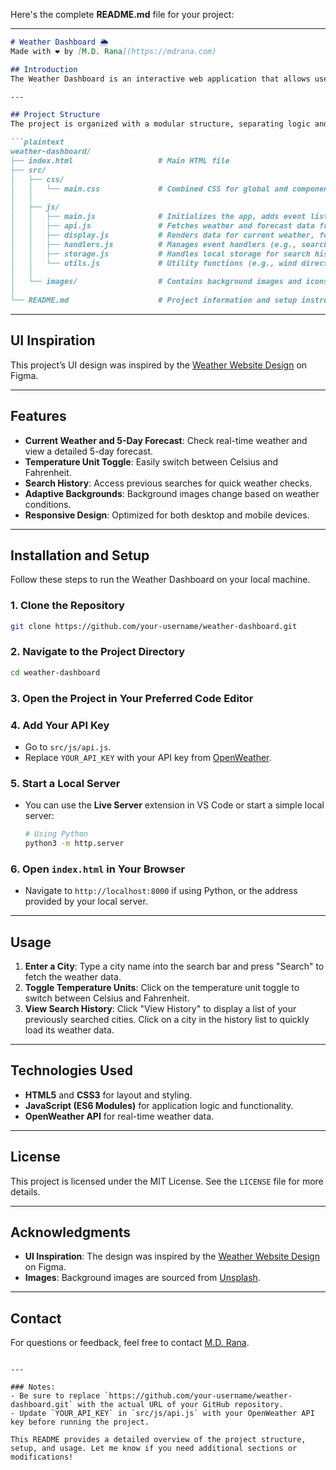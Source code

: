 Here's the complete **README.md** file for your project:

---

```markdown
# Weather Dashboard 🌦️  
Made with ❤️ by [M.D. Rana](https://mdrana.com)

## Introduction
The Weather Dashboard is an interactive web application that allows users to view the current weather and a 5-day forecast for any city. Built using JavaScript, HTML, and CSS, the app fetches real-time data from the OpenWeather API. It features a clean, responsive UI with options to toggle temperature units, view search history, and see weather-specific background images.

---

## Project Structure
The project is organized with a modular structure, separating logic and functionality into individual files for easy maintenance.

```plaintext
weather-dashboard/
├── index.html                   # Main HTML file
├── src/
│   ├── css/
│   │   └── main.css             # Combined CSS for global and component-specific styles
│   │
│   ├── js/
│   │   ├── main.js              # Initializes the app, adds event listeners
│   │   ├── api.js               # Fetches weather and forecast data from the OpenWeather API
│   │   ├── display.js           # Renders data for current weather, forecast, and errors
│   │   ├── handlers.js          # Manages event handlers (e.g., search, unit toggle)
│   │   ├── storage.js           # Handles local storage for search history
│   │   └── utils.js             # Utility functions (e.g., wind direction calculation)
│   │
│   └── images/                  # Contains background images and icons for different weather types
│
└── README.md                    # Project information and setup instructions
```

---

## UI Inspiration
This project’s UI design was inspired by the [Weather Website Design](https://www.figma.com/community/file/1288147890001374433/weather-website) on Figma.

---

## Features
- **Current Weather and 5-Day Forecast**: Check real-time weather and view a detailed 5-day forecast.
- **Temperature Unit Toggle**: Easily switch between Celsius and Fahrenheit.
- **Search History**: Access previous searches for quick weather checks.
- **Adaptive Backgrounds**: Background images change based on weather conditions.
- **Responsive Design**: Optimized for both desktop and mobile devices.

---

## Installation and Setup
Follow these steps to run the Weather Dashboard on your local machine.

### 1. Clone the Repository
   ```bash
   git clone https://github.com/your-username/weather-dashboard.git
   ```

### 2. Navigate to the Project Directory
   ```bash
   cd weather-dashboard
   ```

### 3. Open the Project in Your Preferred Code Editor

### 4. Add Your API Key
   - Go to `src/js/api.js`.
   - Replace `YOUR_API_KEY` with your API key from [OpenWeather](https://openweathermap.org/api).

### 5. Start a Local Server
   - You can use the **Live Server** extension in VS Code or start a simple local server:
     ```bash
     # Using Python
     python3 -m http.server
     ```

### 6. Open `index.html` in Your Browser
   - Navigate to `http://localhost:8000` if using Python, or the address provided by your local server.

---

## Usage
1. **Enter a City**: Type a city name into the search bar and press "Search" to fetch the weather data.
2. **Toggle Temperature Units**: Click on the temperature unit toggle to switch between Celsius and Fahrenheit.
3. **View Search History**: Click "View History" to display a list of your previously searched cities. Click on a city in the history list to quickly load its weather data.

---

## Technologies Used
- **HTML5** and **CSS3** for layout and styling.
- **JavaScript (ES6 Modules)** for application logic and functionality.
- **OpenWeather API** for real-time weather data.

---

## License
This project is licensed under the MIT License. See the `LICENSE` file for more details.

---

## Acknowledgments
- **UI Inspiration**: The design was inspired by the [Weather Website Design](https://www.figma.com/community/file/1288147890001374433/weather-website) on Figma.
- **Images**: Background images are sourced from [Unsplash](https://unsplash.com).

---

## Contact
For questions or feedback, feel free to contact [M.D. Rana](https://mdrana.com).
```

---

### Notes:
- Be sure to replace `https://github.com/your-username/weather-dashboard.git` with the actual URL of your GitHub repository.
- Update `YOUR_API_KEY` in `src/js/api.js` with your OpenWeather API key before running the project.

This README provides a detailed overview of the project structure, setup, and usage. Let me know if you need additional sections or modifications!